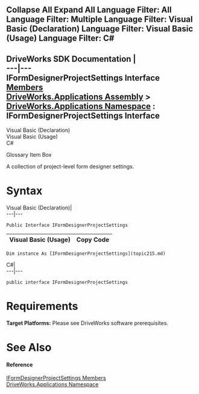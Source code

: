 Collapse All Expand All Language Filter: All  Language Filter: Multiple  Language Filter: Visual Basic (Declaration) Language Filter: Visual Basic (Usage) Language Filter: C#  
---  
DriveWorks SDK Documentation  |   
---|---  
IFormDesignerProjectSettings Interface   
[Members](topic216.md)   
[DriveWorks.Applications Assembly](topic13.md) > [DriveWorks.Applications Namespace](topic16.md) : IFormDesignerProjectSettings Interface  
---  
  
Visual Basic (Declaration)    
Visual Basic (Usage)    
C# 

Glossary Item Box

A collection of project-level form designer settings. 

# Syntax

Visual Basic (Declaration)|   
---|---  
      
    
    Public Interface IFormDesignerProjectSettings   
  
Visual Basic (Usage)| Copy Code  
---|---  
      
    
    Dim instance As [IFormDesignerProjectSettings](topic215.md)  
  
C#|   
---|---  
      
    
    public interface IFormDesignerProjectSettings   
  
# Requirements

**Target Platforms:** Please see DriveWorks software prerequisites.

# See Also

#### Reference

[IFormDesignerProjectSettings Members](topic216.md)   
[DriveWorks.Applications Namespace](topic16.md)


